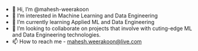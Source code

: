 - 👋 Hi, I’m @mahesh-weerakoon
- 👀 I’m interested in Machine Learning and Data Engineering
- 🌱 I’m currently learning Applied ML and Data Engineering
- 💞️ I’m looking to collaborate on projects that involve with cuting-edge ML and Data Engineering technologies.
- 📫 How to reach me - mahesh.weerakoon@live.com

<!---
mahesh-weerakoon/mahesh-weerakoon is a ✨ special ✨ repository because its `README.md` (this file) appears on your GitHub profile.
You can click the Preview link to take a look at your changes.
--->
